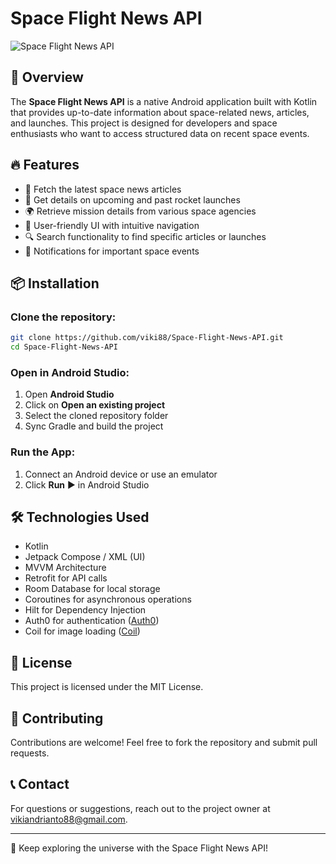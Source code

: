 # Space Flight News API

![Space Flight News API]([https://your-image-url.com](https://github.com/viki88/Space-Flight-News-API))

## 🚀 Overview
The **Space Flight News API** is a native Android application built with Kotlin that provides up-to-date information about space-related news, articles, and launches. This project is designed for developers and space enthusiasts who want to access structured data on recent space events.

## 🔥 Features
- 📰 Fetch the latest space news articles
- 🚀 Get details on upcoming and past rocket launches
- 🌍 Retrieve mission details from various space agencies
- 📡 User-friendly UI with intuitive navigation
- 🔍 Search functionality to find specific articles or launches
- 🔔 Notifications for important space events

## 📦 Installation
### Clone the repository:
```bash
git clone https://github.com/viki88/Space-Flight-News-API.git
cd Space-Flight-News-API
```

### Open in Android Studio:
1. Open **Android Studio**
2. Click on **Open an existing project**
3. Select the cloned repository folder
4. Sync Gradle and build the project

### Run the App:
1. Connect an Android device or use an emulator
2. Click **Run** ▶️ in Android Studio

## 🛠️ Technologies Used
- Kotlin
- Jetpack Compose / XML (UI)
- MVVM Architecture
- Retrofit for API calls
- Room Database for local storage
- Coroutines for asynchronous operations
- Hilt for Dependency Injection
- Auth0 for authentication ([Auth0](https://auth0.com/))
- Coil for image loading ([Coil](https://github.com/coil-kt/coil))

## 📜 License
This project is licensed under the MIT License.

## 🤝 Contributing
Contributions are welcome! Feel free to fork the repository and submit pull requests.

## 📞 Contact
For questions or suggestions, reach out to the project owner at [vikiandrianto88@gmail.com](mailto:vikiandrianto88@gmail.com).

---

🌌 Keep exploring the universe with the Space Flight News API!
